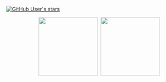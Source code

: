 [![GitHub User's stars](https://img.shields.io/github/stars/mahozad?label=Total%20stars)](https://github.com/mahozad?tab=repositories&language=&sort=stargazers)

<div style="display:flex; flex-flow: row; align-items: center; justify-content: center;">
  <a href="#"><img height="160" align="center" src="https://github-readme-stats.vercel.app/api?username=mahozad&hide=issues&hide_border=false&card_width=400"/></a>
&nbsp;&nbsp;
<a href="#"><img height="160" align="center" src="https://github-readme-stats.vercel.app/api/top-langs?username=mahozad&layout=compact&langs_count=6&hide_border=false&card_width=408"/></a>
</div>
